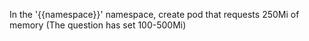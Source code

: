 In the '{{namespace}}' namespace, create pod that requests 250Mi of memory
(The question has set 100-500Mi)